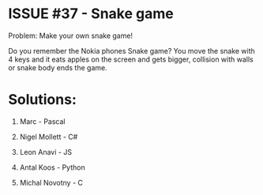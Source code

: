 ISSUE #37 - Snake game
===
Problem:
Make your own snake game!

Do you remember the Nokia phones Snake game? You move the snake with 4 keys and it eats apples on the screen and gets bigger, collision with walls or snake body ends the game.

Solutions:
===

1. Marc - Pascal

2. Nigel Mollett - C#

3. Leon Anavi - JS

4. Antal Koos - Python

6. Michal Novotny - C